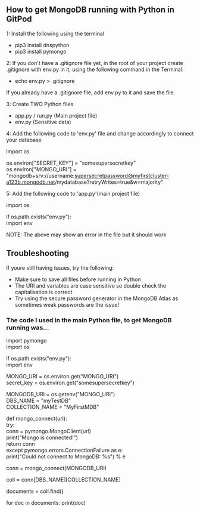## How to get MongoDB running with Python in GitPod

1: Install the following using the terminal
- pip3 install dnspython
- pip3 install pymongo

2: If you don't have a .gitignore file yet, in the root of your project create .gitignore with env.py in it, using the following command in the Terminal:
- echo env.py > .gitignore

If you already have a .gitignore file, add env.py to it and save the file.

3: Create TWO Python files
- app.py / run.py (Main project file)
- env.py (Sensitive data)

4: Add the following code to 'env.py' file and change accordingly to connect your database

import os   

os.environ["SECRET_KEY"] = "somesupersecretkey"<br>
os.environ["MONGO_URI"] = "mongodb+srv://username:supersecretpassword@myfirstcluster-a123b.mongodb.net/mydatabase?retryWrites=true&w=majority"

5: Add the following code to 'app.py'(main project file)

import os 

if os.path.exists("env.py"):<br>
    import env

NOTE: The above may show an error in the file but it should work

## Troubleshooting
If youre still having issues, try the following:
- Make sure to save all files before running in Python
- The URI and variables are case sensitive so double check the capitalisation is correct
- Try using the secure password generator in the MongoDB Atlas as sometimes weak passwords are the issue!

### The code I used in the main Python file, to get MongoDB running was...

import pymongo<br>
import os

if os.path.exists("env.py"):<br>
    import env

MONGO_URI = os.environ.get("MONGO_URI")<br>
secret_key = os.environ.get("somesupersecretkey")

MONGODB_URI = os.getenv("MONGO_URI")<br>
DBS_NAME = "myTestDB"<br>
COLLECTION_NAME = "MyFirstMDB"


def mongo_connect(url):<br>
    try:<br>
        conn = pymongo.MongoClient(url)<br>
        print("Mongo is connected!")<br>
        return conn<br>
    except pymongo.errors.ConnectionFailure as e:<br>
        print("Could not connect to MongoDB: %s") % e<br>


conn = mongo_connect(MONGODB_URI)

coll = conn[DBS_NAME][COLLECTION_NAME]

documents = coll.find()

for doc in documents:
    print(doc)